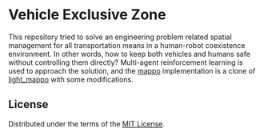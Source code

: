 # Vehicle Exclusive Zone

This repository tried to solve an engineering problem related spatial management for all transportation means in a human-robot coexistence environment. In other words, how to keep both vehicles and humans safe without controlling them directly? Multi-agent reinforcement learning is used to approach the solution, and the [mappo](mappo) implementation is a clone of [light_mappo](https://github.com/tinyzqh/light_mappo) with some modifications.

## License

Distributed under the terms of the [MIT License](LICENSE).
